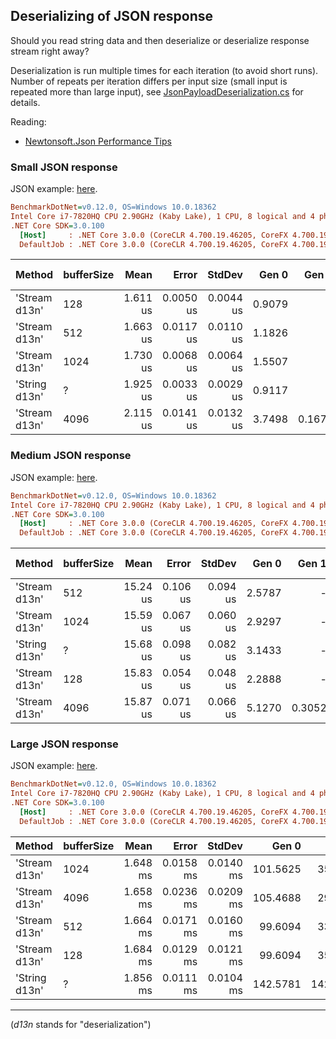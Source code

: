 ﻿## Deserializing of JSON response

Should you read string data and then deserialize or deserialize response stream right away?

Deserialization is run multiple times for each iteration (to avoid short runs).
Number of repeats per iteration differs per input size (small input is repeated more than large input),
see [JsonPayloadDeserialization.cs](./JsonPayloadDeserialization.cs) for details.

Reading:
- [Newtonsoft.Json Performance Tips](https://www.newtonsoft.com/json/help/html/Performance.htm)

### Small JSON response

JSON example: [here](./Data/S.json).

``` ini
BenchmarkDotNet=v0.12.0, OS=Windows 10.0.18362
Intel Core i7-7820HQ CPU 2.90GHz (Kaby Lake), 1 CPU, 8 logical and 4 physical cores
.NET Core SDK=3.0.100
  [Host]     : .NET Core 3.0.0 (CoreCLR 4.700.19.46205, CoreFX 4.700.19.46214), X64 RyuJIT
  DefaultJob : .NET Core 3.0.0 (CoreCLR 4.700.19.46205, CoreFX 4.700.19.46214), X64 RyuJIT
```
|        Method | bufferSize |     Mean |     Error |    StdDev |  Gen 0 |  Gen 1 | Gen 2 | Allocated |
|-------------- |----------- |---------:|----------:|----------:|-------:|-------:|------:|----------:|
| &#39;Stream d13n&#39; |        128 | 1.611 us | 0.0050 us | 0.0044 us | 0.9079 |      - |     - |   3.71 KB |
| &#39;Stream d13n&#39; |        512 | 1.663 us | 0.0117 us | 0.0110 us | 1.1826 |      - |     - |   4.84 KB |
| &#39;Stream d13n&#39; |       1024 | 1.730 us | 0.0068 us | 0.0064 us | 1.5507 |      - |     - |   6.34 KB |
| &#39;String d13n&#39; |          ? | 1.925 us | 0.0033 us | 0.0029 us | 0.9117 |      - |     - |   3.73 KB |
| &#39;Stream d13n&#39; |       4096 | 2.115 us | 0.0141 us | 0.0132 us | 3.7498 | 0.1678 |     - |  15.34 KB |

### Medium JSON response

JSON example: [here](./Data/M.json).

``` ini
BenchmarkDotNet=v0.12.0, OS=Windows 10.0.18362
Intel Core i7-7820HQ CPU 2.90GHz (Kaby Lake), 1 CPU, 8 logical and 4 physical cores
.NET Core SDK=3.0.100
  [Host]     : .NET Core 3.0.0 (CoreCLR 4.700.19.46205, CoreFX 4.700.19.46214), X64 RyuJIT
  DefaultJob : .NET Core 3.0.0 (CoreCLR 4.700.19.46205, CoreFX 4.700.19.46214), X64 RyuJIT
```
|        Method | bufferSize |     Mean |    Error |   StdDev |  Gen 0 |  Gen 1 | Gen 2 | Allocated |
|-------------- |----------- |---------:|---------:|---------:|-------:|-------:|------:|----------:|
| &#39;Stream d13n&#39; |        512 | 15.24 us | 0.106 us | 0.094 us | 2.5787 |      - |     - |  10.59 KB |
| &#39;Stream d13n&#39; |       1024 | 15.59 us | 0.067 us | 0.060 us | 2.9297 |      - |     - |  12.09 KB |
| &#39;String d13n&#39; |          ? | 15.68 us | 0.098 us | 0.082 us | 3.1433 |      - |     - |  12.94 KB |
| &#39;Stream d13n&#39; |        128 | 15.83 us | 0.054 us | 0.048 us | 2.2888 |      - |     - |   9.46 KB |
| &#39;Stream d13n&#39; |       4096 | 15.87 us | 0.071 us | 0.066 us | 5.1270 | 0.3052 |     - |  21.09 KB |

### Large JSON response

JSON example: [here](./Data/L.json).

``` ini
BenchmarkDotNet=v0.12.0, OS=Windows 10.0.18362
Intel Core i7-7820HQ CPU 2.90GHz (Kaby Lake), 1 CPU, 8 logical and 4 physical cores
.NET Core SDK=3.0.100
  [Host]     : .NET Core 3.0.0 (CoreCLR 4.700.19.46205, CoreFX 4.700.19.46214), X64 RyuJIT
  DefaultJob : .NET Core 3.0.0 (CoreCLR 4.700.19.46205, CoreFX 4.700.19.46214), X64 RyuJIT
```
|        Method | bufferSize |     Mean |     Error |    StdDev |    Gen 0 |    Gen 1 |    Gen 2 | Allocated |
|-------------- |----------- |---------:|----------:|----------:|---------:|---------:|---------:|----------:|
| &#39;Stream d13n&#39; |       1024 | 1.648 ms | 0.0158 ms | 0.0140 ms | 101.5625 |  35.1563 |        - |  457.8 KB |
| &#39;Stream d13n&#39; |       4096 | 1.658 ms | 0.0236 ms | 0.0209 ms | 105.4688 |  29.2969 |        - |  466.8 KB |
| &#39;Stream d13n&#39; |        512 | 1.664 ms | 0.0171 ms | 0.0160 ms |  99.6094 |  33.2031 |        - |  456.3 KB |
| &#39;Stream d13n&#39; |        128 | 1.684 ms | 0.0129 ms | 0.0121 ms |  99.6094 |  35.1563 |        - | 455.17 KB |
| &#39;String d13n&#39; |          ? | 1.856 ms | 0.0111 ms | 0.0104 ms | 142.5781 | 142.5781 | 142.5781 | 917.33 KB |

---

(_d13n_ stands for "deserialization")
